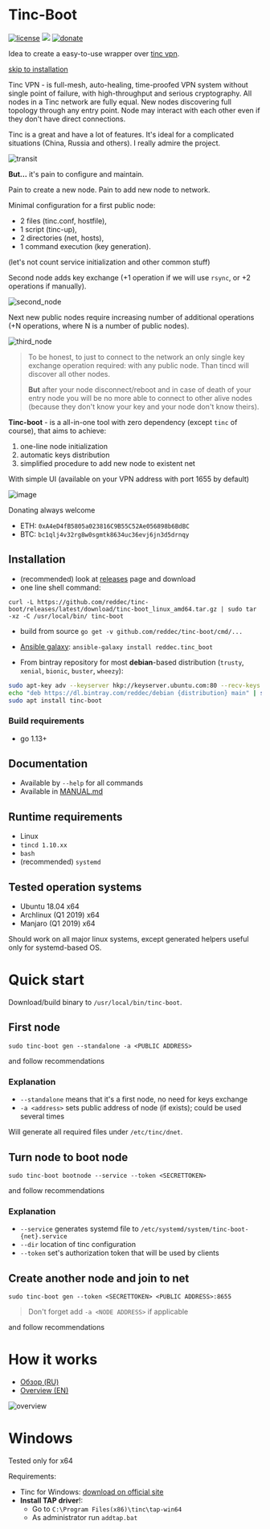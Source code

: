 # Tinc-Boot

[![license](https://img.shields.io/github/license/reddec/tinc-boot.svg)](https://github.com/reddec/tinc-boot)
[![](https://godoc.org/github.com/reddec/tinc-boot?status.svg)](http://godoc.org/github.com/reddec/tinc-boot)
[![donate](https://img.shields.io/badge/help_by️-donate❤-ff69b4)](http://reddec.net/about/#donate)

Idea to create a easy-to-use wrapper over [tinc vpn](https://www.tinc-vpn.org).

[skip to installation](#installation)

Tinc VPN - is full-mesh, auto-healing, time-proofed VPN system without single point of failure, with high-throughput and
serious cryptography. 
All nodes in a Tinc network are fully equal. New nodes discovering full topology through any entry point. 
Node may interact with each other even if they don't have direct connections.

Tinc is a great and have a lot of features. It's ideal for a complicated situations (China, Russia and others). 
I really admire the project.

![transit](https://user-images.githubusercontent.com/6597086/65304801-1b4ae480-dbb4-11e9-933f-b890242358ab.png)

**But...** it's pain to configure and maintain.

Pain to create a new node. Pain to add new node to network.

Minimal configuration for a first public node: 

* 2 files (tinc.conf, hostfile), 
* 1 script (tinc-up), 
* 2 directories (net, hosts), 
* 1 command execution (key generation).

(let's not count service initialization and other common stuff)

Second node adds key exchange (+1 operation if we will use `rsync`, or +2 operations if manually).

![second_node](https://user-images.githubusercontent.com/6597086/65304124-72e85080-dbb2-11e9-939f-6359095dbe54.png)

Next new public nodes require increasing number of additional operations (+N operations, where N is a number of public nodes).

![third_node](https://user-images.githubusercontent.com/6597086/65304303-df634f80-dbb2-11e9-8b9a-32bd4c6b9c46.png)


> To be honest, to just to connect to the network an only single key exchange operation required: with any public node. 
> Than tincd will discover all other nodes.
>
> **But** after your node disconnect/reboot and in case of death of your entry node you will be no more able to connect 
> to other alive nodes (because they don't know your key and your node don't know theirs).



**Tinc-boot** - is a all-in-one tool with zero dependency (except `tinc` of course), that aims to achieve:

1. one-line node initialization
2. automatic keys distribution
3. simplified procedure to add new node to existent net

With simple UI (available on your VPN address with port 1655 by default)

![image](https://user-images.githubusercontent.com/6597086/66646721-92c2df80-ec59-11e9-90b3-153b50dd38be.png)

Donating always welcome

* ETH: `0xA4eD4fB5805a023816C9B55C52Ae056898b6BdBC`
* BTC: `bc1qlj4v32rg8w0sgmtk8634uc36evj6jn3d5drnqy`


## Installation

* (recommended) look at  [releases](https://github.com/reddec/tinc_boot/releases) page and download
* one line shell command:
```
curl -L https://github.com/reddec/tinc-boot/releases/latest/download/tinc-boot_linux_amd64.tar.gz | sudo tar -xz -C /usr/local/bin/ tinc-boot
```
* build from source `go get -v github.com/reddec/tinc-boot/cmd/...`
* [Ansible galaxy](https://galaxy.ansible.com/reddec/tinc_boot): `ansible-galaxy install reddec.tinc_boot`

* From bintray repository for most **debian**-based distribution (`trusty`, `xenial`, `bionic`, `buster`, `wheezy`):
```bash
sudo apt-key adv --keyserver hkp://keyserver.ubuntu.com:80 --recv-keys 379CE192D401AB61
echo "deb https://dl.bintray.com/reddec/debian {distribution} main" | sudo tee -a /etc/apt/sources.list
sudo apt install tinc-boot
```

### Build requirements

* go 1.13+

## Documentation

* Available by `--help` for all commands
* Available in [MANUAL.md](MANUAL.md)

## Runtime requirements

* Linux
* `tincd 1.10.xx`
* `bash`
* (recommended) `systemd`

## Tested operation systems

* Ubuntu 18.04 x64
* Archlinux (Q1 2019) x64
* Manjaro (Q1 2019) x64

Should work on all major linux systems, except generated helpers useful only for systemd-based OS. 


# Quick start

Download/build binary to `/usr/local/bin/tinc-boot`.

## First node

```
sudo tinc-boot gen --standalone -a <PUBLIC ADDRESS>
```

and follow recommendations

### Explanation

* `--standalone` means that it's a first node, no need for keys exchange
* `-a <address>` sets public address of node (if exists); could be used several times 

Will generate all required files under `/etc/tinc/dnet`.

## Turn node to boot node

```
sudo tinc-boot bootnode --service --token <SECRETTOKEN>
```

and follow recommendations

### Explanation

* `--service` generates systemd file to `/etc/systemd/system/tinc-boot-{net}.service`
* `--dir` location of tinc configuration
* `--token` set's authorization token that will be used by clients 

## Create another node and join to net

```
sudo tinc-boot gen --token <SECRETTOKEN> <PUBLIC ADDRESS>:8655
```

> Don't forget add `-a <NODE ADDRESS>` if applicable

and follow recommendations

# How it works

* [Обзор (RU)](https://habr.com/ru/post/468213)
* [Overview (EN)](https://dev.to/reddec/tinc-boot-full-mesh-vpn-without-pain-3lg9)

![overview](https://user-images.githubusercontent.com/6597086/65752642-ca049d00-e13f-11e9-86ff-05134129eb86.png)

# Windows

Tested only for x64

Requirements:

* Tinc for Windows: [download on official site](https://www.tinc-vpn.org/)
* **Install TAP driver**!:
  * Go to `C:\Program Files(x86)\tinc\tap-win64`
  * As administrator run `addtap.bat`